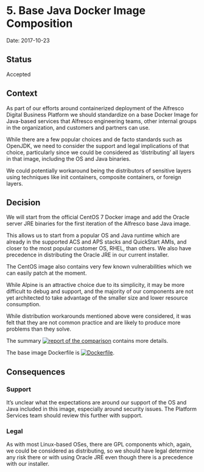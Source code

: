 # 5. Base Java Docker Image Composition

Date: 2017-10-23

## Status

Accepted

## Context

As part of our efforts around containerized deployment of the Alfresco Digital Business Platform we should standardize on a base Docker Image for Java-based services that Alfresco engineering teams, other internal groups in the organization, and customers and partners can use.

While there are a few popular choices and de facto standards such as OpenJDK, we need to consider the support and legal implications of that choice, particularly since we could be considered as ‘distributing’ all layers in that image, including the OS and Java binaries.

We could potentially workaround being the distributors of sensitive layers using techniques like init containers, composite containers, or foreign layers.

## Decision

We will start from the official CentOS 7 Docker image and add the Oracle server JRE binaries for the first iteration of the Alfresco base Java image.

This allows us to start from a popular OS and Java runtime which are already in the supported ACS and APS stacks and QuickStart AMIs, and closer to the most popular customer OS, RHEL, than others.  We also have precedence in distributing the Oracle JRE in our current installer.

The CentOS image also contains very few known vulnerabilities which we can easily patch at the moment.

While Alpine is an attractive choice due to its simplicity, it may be more difficult to debug and support, and the majority of our components are not yet architected to take advantage of the smaller size and lower resource consumption.

While distribution workarounds mentioned above were considered, it was felt that they are not common practice and are likely to produce more problems than they solve.

The summary [![report of the comparison](https://img.shields.io/badge/report%20of%20the%20comparison-PRIVATE-red.svg)](https://ts.alfresco.com/share/s/bqDcnHWpSrSGybJhMxf93A) contains more details.

The base image Dockerfile is [![Dockerfile](https://img.shields.io/badge/Dockerfile-PRIVATE-red.svg)](https://github.com/Alfresco/alfresco-docker-base-java/blob/master/Dockerfile).

## Consequences

### Support
It’s unclear what the expectations are around our support of the OS and Java included in this image, especially around security issues.  The Platform Services team should review this further with support.

### Legal
As with most Linux-based OSes, there are GPL components which, again, we could be considered as distributing, so we should have legal determine any risk there or with using Oracle JRE even though there is a precedence with our installer.
